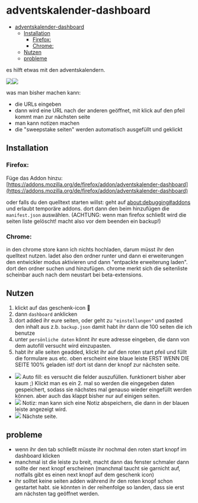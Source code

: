 # adventskalender-dashboard

- [adventskalender-dashboard](#adventskalender-dashboard)
    - [Installation](#installation)
        - [Firefox:](#firefox)
        - [Chrome:](#chrome)
    - [Nutzen](#nutzen)
    - [probleme](#probleme)

es hilft etwas mit den adventskalendern.

![](https://i.imgur.com/EXA9bxW.png)![](https://i.imgur.com/w60JGOk.png)

was man bisher machen kann:
- die URLs eingeben
- dann wird eine URL nach der anderen geöffnet, mit klick auf den pfeil kommt man zur nächsten seite
- man kann notizen machen
- die "sweepstake seiten" werden automatisch ausgefüllt und geklickt

## Installation

### Firefox: 
Füge das Addon hinzu: [https://addons.mozilla.org/de/firefox/addon/adventskalender-dashboard](https://addons.mozilla.org/de/firefox/addon/adventskalender-dashboard)

oder falls du den quelltext starten willst:
geht auf [about:debugging#addons](about:debugging#addons) und erlaubt temporäre addons. dort dann den beim hinzufügen die `manifest.json` auswählen. (ACHTUNG: wenn man firefox schließt wird die seiten liste gelöscht! macht also vor dem beenden ein backup!)

### Chrome: 
in den chrome store kann ich nichts hochladen, darum müsst ihr den quelltext nutzen. ladet also den ordner runter und dann
ei erweiterungen den entwickler modus aktivieren und dann "entpackte erweiterung laden". dort den ordner suchen und hinzufügen. chrome merkt sich die seitenliste scheinbar auch nach dem neustart bei beta-extensions.

## Nutzen
1. klickt auf das geschenk-icon 🎁
2. dann `dashboard` anklicken
3. dort added ihr eure seiten, oder geht zu `"einstellungen"` und pasted den inhalt aus z.b. `backup.json` damit habt ihr dann die 100 seiten die ich benutze
4. unter `persönliche daten` könnt ihr eure adresse eingeben, die dann von dem autofill versucht wird einzupasten.
5. habt ihr alle seiten geadded, klickt ihr auf den roten start pfeil und füllt die formulare aus etc. oben erscheint eine blaue leiste ERST WENN DIE SEITE 100% geladen ist! dort ist dann der knopf zur nächsten seite.

* ![](https://i.imgur.com/mCNrii9.png) Auto fill: es versucht die felder auszufüllen. funktionert bisher aber kaum ;) Klickt man es ein 2. mal so werden die eingegeben daten gespeichert, sodass sie nächstes mal genauso wieder eingefüllt werden können. aber auch das klappt bisher nur auf einigen seiten.
* ![](https://i.imgur.com/gE0b86T.png) Notiz: man kann sich eine Notiz abspeichern, die dann in der blauen leiste angezeigt wird.
* ![](https://i.imgur.com/iwXxwzB.png) Nächste seite.
## probleme
- wenn ihr den tab schließt müsste ihr nochmal den roten start knopf im dashboard klicken
- manchmal ist die leiste zu breit, macht dann das fenster schmaler dann sollte der next knopf erscheinen (manchmal taucht sie garnicht auf, notfalls gibt es einen next knopf auf dem geschenk icon)
- ihr solltet keine seiten adden während ihr den roten knopf schon gestartet habt. sie könnten in der reihenfolge so landen, dass sie erst am nächsten tag geöffnet werden.
